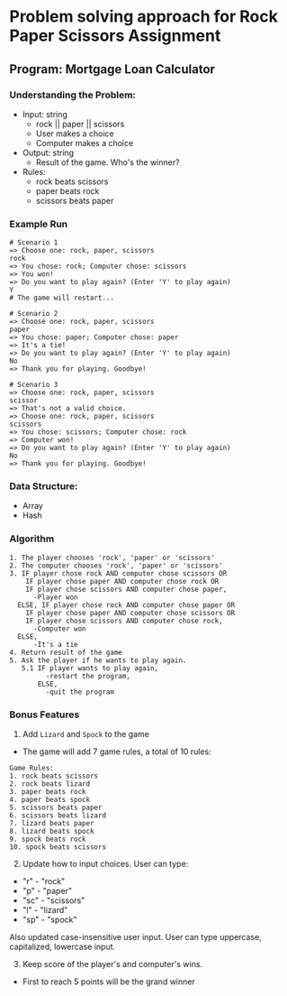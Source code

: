 # Problem solving approach for Rock Paper Scissors Assignment

## Program: Mortgage Loan Calculator

### Understanding the Problem:
* Input: string
  * rock || paper || scissors
  * User makes a choice
  * Computer makes a choice
* Output: string
  * Result of the game. Who's the winner?
* Rules:
  * rock beats scissors
  * paper beats rock
  * scissors beats paper

### Example Run
```
# Scenario 1
=> Choose one: rock, paper, scissors
rock
=> You chose: rock; Computer chose: scissors
=> You won!
=> Do you want to play again? (Enter 'Y' to play again)
Y
# The game will restart...

# Scenario 2
=> Choose one: rock, paper, scissors
paper
=> You chose: paper; Computer chose: paper
=> It's a tie!
=> Do you want to play again? (Enter 'Y' to play again)
No
=> Thank you for playing. Goodbye!

# Scenario 3
=> Choose one: rock, paper, scissors
scissor
=> That's not a valid choice.
=> Choose one: rock, paper, scissors
scissors
=> You chose: scissors; Computer chose: rock
=> Computer won!
=> Do you want to play again? (Enter 'Y' to play again)
No
=> Thank you for playing. Goodbye!
```

### Data Structure:
* Array
* Hash

### Algorithm
```
1. The player chooses 'rock', 'paper' or 'scissors'
2. The computer chooses 'rock', 'paper' or 'scissors'
3. IF player chose rock AND computer chose scissors OR
    IF player chose paper AND computer chose rock OR
    IF player chose scissors AND computer chose paper,
      -Player won
  ELSE, IF player chose rock AND computer chose paper OR
    IF player chose paper AND computer chose scissors OR
    IF player chose scissors AND computer chose rock,
      -Computer won
  ELSE,
      -It's a tie
4. Return result of the game
5. Ask the player if he wants to play again.
   5.1 IF player wants to play again,
         -restart the program,
       ELSE,
         -quit the program
```

### Bonus Features
1. Add `Lizard` and `Spock` to the game
  * The game will add 7 game rules, a total of 10 rules:
  ```
  Game Rules:
  1. rock beats scissors
  2. rock beats lizard
  3. paper beats rock
  4. paper beats spock
  5. scissors beats paper
  6. scissors beats lizard
  7. lizard beats paper
  8. lizard beats spock
  9. spock beats rock
  10. spock beats scissors
  ```

2. Update how to input choices. User can type:
  * "r" - "rock"
  * "p" - "paper"
  * "sc" - "scissors"
  * "l" - "lizard"
  * "sp" - "spock"

  Also updated case-insensitive user input. User can type uppercase, capitalized, lowercase input.

3. Keep score of the player's and computer's wins.
  * First to reach 5 points will be the grand winner
